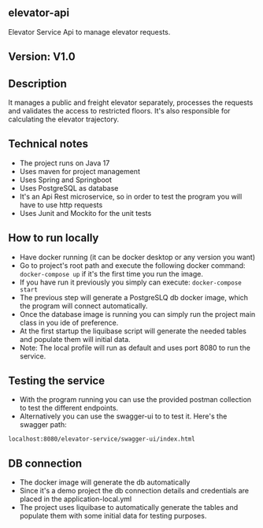 ## elevator-api
Elevator Service Api to manage elevator requests.

## Version: V1.0

## Description

It manages a public and freight elevator separately, processes the requests and validates the access to restricted floors.
It's also responsible for calculating the elevator trajectory.

## Technical notes
- The project runs on Java 17
- Uses maven for project management
- Uses Spring and Springboot
- Uses PostgreSQL as database 
- It's an Api Rest microservice, so in order to test the program you will have to use http requests
- Uses Junit and Mockito for the unit tests

## How to run locally
- Have docker running (it can be docker desktop or any version you want)
- Go to project's root path and execute the following docker command:
```docker-compose up``` if it's the first time you run the image.
- If you have run it previously you simply can execute: 
  ```docker-compose start```
- The previous step will generate a PostgreSLQ db docker image, which the program will connect automatically.
- Once the database image is running you can simply run the project main class in you ide of preference.
- At the first startup the liquibase script will generate the needed tables and populate them will initial data.
- Note: The local profile will run as default and uses port 8080 to run the service.

## Testing the service

- With the program running you can use the provided postman collection to test the different endpoints.
- Alternatively you can use the swagger-ui to to test it. Here's the swagger path:

```localhost:8080/elevator-service/swagger-ui/index.html```


## DB connection
- The docker image will generate the db automatically
- Since it's a demo project the db connection details and credentials are placed in the application-local.yml
- The project uses liquibase to automatically generate the tables and populate them with some initial data for testing purposes.